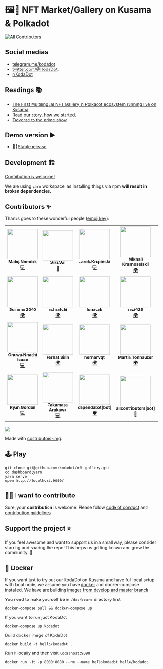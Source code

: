 # 🖼👀 NFT Market/Gallery on Kusama & Polkadot
<!-- ALL-CONTRIBUTORS-BADGE:START - Do not remove or modify this section -->
[![All Contributors](https://img.shields.io/badge/all_contributors-25-orange.svg?style=flat-square)](#contributors-)
<!-- ALL-CONTRIBUTORS-BADGE:END -->

## Social medias
* [telegram.me/kodadot](https://t.me/kodadot)
* [twitter.com/@KodaDot](https://twitter.com/KodaDot).
* [r/KodaDot](https://www.reddit.com/r/KodaDot/)

## Readings 📚
* [The First Multilingual NFT Gallery in Polkadot ecosystem running live on Kusama](https://medium.com/kodadot/the-first-multilingual-nft-gallery-in-polkadot-ecosystem-running-live-on-kusama-b8f7566770be)
* [Read our story, how we started.](https://medium.com/kodadot/kodadot-nft-explorer-f2c3a326a856)
* [Traverse to the prime show](https://medium.com/kodadot/traverse-to-the-prime-show-733d6046d3f5)

## Demo version ▶️

* 👩‍✈️[Stable release](https://nft.kodadot.xyz/)

## Development 🏗 

[Contribution is welcome!](CONTRIBUTING.md)

We are using `yarn` workspace, as installing things via npm **will result in broken dependencies.**

## Contributors ✨

Thanks goes to these wonderful people ([emoji key](https://allcontributors.org/docs/en/emoji-key)): 

<a href="https://github.com/kodadot/nft-gallery/graphs/contributors">
<!-- ALL-CONTRIBUTORS-LIST:START - Do not remove or modify this section -->
<!-- prettier-ignore-start -->
<!-- markdownlint-disable -->
<table>
  <tr>
    <td align="center"><a href="https://twitter.com/yangwao"><img src="https://avatars.githubusercontent.com/u/5887929?v=4?s=100" width="100px;" alt=""/><br /><sub><b>Matej Nemček</b></sub></a><br /><a href="https://github.com/kodadot/nft-gallery/commits?author=yangwao" title="Code">💻</a></td>
    <td align="center"><a href="https://github.com/vikiival"><img src="https://avatars.githubusercontent.com/u/22471030?v=4?s=100" width="100px;" alt=""/><br /><sub><b>Viki Val</b></sub></a><br /><a href="#research-vikiival" title="Research">🔬</a></td>
    <td align="center"><a href="https://github.com/JKrupinski"><img src="https://avatars.githubusercontent.com/u/15692855?v=4?s=100" width="100px;" alt=""/><br /><sub><b>Jarek Krupiński</b></sub></a><br /><a href="https://github.com/kodadot/nft-gallery/commits?author=JKrupinski" title="Code">💻</a></td>
    <td align="center"><a href="https://github.com/coreman000"><img src="https://avatars.githubusercontent.com/u/14929454?v=4?s=100" width="100px;" alt=""/><br /><sub><b>Mikhail Krasnoselskii</b></sub></a><br /><a href="#translation-coreman000" title="Translation">🌍</a></td>
    <td align="center"><a href="https://github.com/jimmy-tudeski"><img src="https://avatars.githubusercontent.com/u/68714636?v=4?s=100" width="100px;" alt=""/><br /><sub><b>jimmy-tudeski</b></sub></a><br /><a href="#translation-jimmy-tudeski" title="Translation">🌍</a></td>
    <td align="center"><a href="https://github.com/harrymoneyy"><img src="https://avatars.githubusercontent.com/u/79300644?v=4?s=100" width="100px;" alt=""/><br /><sub><b>Harry</b></sub></a><br /><a href="#translation-harrymoneyy" title="Translation">🌍</a></td>
    <td align="center"><a href="https://github.com/Curu24"><img src="https://avatars.githubusercontent.com/u/66644637?v=4?s=100" width="100px;" alt=""/><br /><sub><b>Jiri Rozinek</b></sub></a><br /><a href="#translation-Curu24" title="Translation">🌍</a></td>
  </tr>
  <tr>
    <td align="center"><a href="https://github.com/Summer2040"><img src="https://avatars.githubusercontent.com/u/79899319?v=4?s=100" width="100px;" alt=""/><br /><sub><b>Summer2040</b></sub></a><br /><a href="#translation-Summer2040" title="Translation">🌍</a></td>
    <td align="center"><a href="https://github.com/achrafchi"><img src="https://avatars.githubusercontent.com/u/79375373?v=4?s=100" width="100px;" alt=""/><br /><sub><b>achrafchi</b></sub></a><br /><a href="#translation-achrafchi" title="Translation">🌍</a></td>
    <td align="center"><a href="https://github.com/lunacek"><img src="https://avatars.githubusercontent.com/u/25346031?v=4?s=100" width="100px;" alt=""/><br /><sub><b>lunacek</b></sub></a><br /><a href="#translation-lunacek" title="Translation">🌍</a></td>
    <td align="center"><a href="https://github.com/razi429"><img src="https://avatars.githubusercontent.com/u/4163503?v=4?s=100" width="100px;" alt=""/><br /><sub><b>razi429</b></sub></a><br /><a href="#translation-razi429" title="Translation">🌍</a></td>
    <td align="center"><a href="https://snyk.io/"><img src="https://avatars.githubusercontent.com/u/19733683?v=4?s=100" width="100px;" alt=""/><br /><sub><b>Snyk bot</b></sub></a><br /><a href="#security-snyk-bot" title="Security">🛡️</a></td>
    <td align="center"><a href="https://github.com/joaopscastro"><img src="https://avatars.githubusercontent.com/u/79213332?v=4?s=100" width="100px;" alt=""/><br /><sub><b>joaopscastro</b></sub></a><br /><a href="#translation-joaopscastro" title="Translation">🌍</a></td>
    <td align="center"><a href="https://github.com/anindyabaidya"><img src="https://avatars.githubusercontent.com/u/62795016?v=4?s=100" width="100px;" alt=""/><br /><sub><b>anindyabaidya</b></sub></a><br /><a href="#translation-anindyabaidya" title="Translation">🌍</a></td>
  </tr>
  <tr>
    <td align="center"><a href="https://iamonuwa.dev/"><img src="https://avatars.githubusercontent.com/u/6551094?v=4?s=100" width="100px;" alt=""/><br /><sub><b>Onuwa Nnachi Isaac</b></sub></a><br /><a href="https://github.com/kodadot/nft-gallery/commits?author=iamonuwa" title="Code">💻</a></td>
    <td align="center"><a href="https://github.com/ferhatsirin77"><img src="https://avatars.githubusercontent.com/u/71610432?v=4?s=100" width="100px;" alt=""/><br /><sub><b>Ferhat Sirin</b></sub></a><br /><a href="#translation-ferhatsirin77" title="Translation">🌍</a></td>
    <td align="center"><a href="https://github.com/hernanvqt"><img src="https://avatars.githubusercontent.com/u/61509987?v=4?s=100" width="100px;" alt=""/><br /><sub><b>hernanvqt</b></sub></a><br /><a href="#translation-hernanvqt" title="Translation">🌍</a></td>
    <td align="center"><a href="https://github.com/unknow112"><img src="https://avatars.githubusercontent.com/u/20564765?v=4?s=100" width="100px;" alt=""/><br /><sub><b>Martin Tonhauzer</b></sub></a><br /><a href="#translation-unknow112" title="Translation">🌍</a></td>
    <td align="center"><a href="https://github.com/katongo11"><img src="https://avatars.githubusercontent.com/u/70867725?v=4?s=100" width="100px;" alt=""/><br /><sub><b>katongo11</b></sub></a><br /><a href="#translation-katongo11" title="Translation">🌍</a></td>
    <td align="center"><a href="https://github.com/kzyxyz"><img src="https://avatars.githubusercontent.com/u/42226966?v=4?s=100" width="100px;" alt=""/><br /><sub><b>kzyxyz</b></sub></a><br /><a href="#translation-kzyxyz" title="Translation">🌍</a></td>
    <td align="center"><a href="https://github.com/yacare555"><img src="https://avatars.githubusercontent.com/u/67239493?v=4?s=100" width="100px;" alt=""/><br /><sub><b>yacare555</b></sub></a><br /><a href="https://github.com/kodadot/nft-gallery/commits?author=yacare555" title="Code">💻</a></td>
  </tr>
  <tr>
    <td align="center"><a href="https://github.com/Ryan-Gordon"><img src="https://avatars.githubusercontent.com/u/11082710?v=4?s=100" width="100px;" alt=""/><br /><sub><b>Ryan Gordon</b></sub></a><br /><a href="https://github.com/kodadot/nft-gallery/commits?author=Ryan-Gordon" title="Code">💻</a></td>
    <td align="center"><a href="https://github.com/avcdsld"><img src="https://avatars.githubusercontent.com/u/10495516?v=4?s=100" width="100px;" alt=""/><br /><sub><b>Takamasa Arakawa</b></sub></a><br /><a href="https://github.com/kodadot/nft-gallery/commits?author=avcdsld" title="Code">💻</a></td>
    <td align="center"><a href="https://github.com/apps/dependabot"><img src="https://avatars.githubusercontent.com/in/29110?v=4?s=100" width="100px;" alt=""/><br /><sub><b>dependabot[bot]</b></sub></a><br /><a href="#security-dependabot[bot]" title="Security">🛡️</a></td>
    <td align="center"><a href="https://github.com/apps/allcontributors"><img src="https://avatars.githubusercontent.com/in/23186?v=4?s=100" width="100px;" alt=""/><br /><sub><b>allcontributors[bot]</b></sub></a><br /><a href="#talk-allcontributors[bot]" title="Talks">📢</a></td>
  </tr>
</table>

<!-- markdownlint-restore -->
<!-- prettier-ignore-end -->

<!-- ALL-CONTRIBUTORS-LIST:END -->
  <img src="https://contrib.rocks/image?repo=kodadot/nft-gallery" />
</a>

Made with [contributors-img](https://contrib.rocks).

## 🕹 Play

```shell
git clone git@github.com:kodadot/nft-gallery.git
cd dashboard;yarn
yarn serve
open http://localhost:9090/
```

## 🙋‍♀️ I want to contribute

Sure, your **contribution** is welcome. Please follow [code of conduct](CODE_OF_CONDUCT.md) and [contribution guidelines](CONTRIBUTING.md)

## Support the project ⭐
If you feel awesome and want to support us in a small way, please consider starring and sharing the repo! This helps us getting known and grow the community. 🙏


## 🐳 Docker
If you want just to try out our KodaDot on Kusama and have full local setup with local node, we assume you have [docker](https://docs.docker.com/get-docker/) and docker-compose installed. We have are building [images from develop and master branch](https://hub.docker.com/r/yangwao/kodadot/tags?page=1&ordering=last_updated)

You need to make yourself be in `/dashboard` directory first
```
docker-compose pull && docker-compose up
```

If you want to run just KodaDot
```
docker-compose up kodadot
```

Build docker image of KodaDot
```
docker build -t hello/kodadot .
```

Run it locally and then visit `localhost:9090`
```
docker run -it -p 8080:8080 --rm --name hellokodadot hello/kodadot
```
